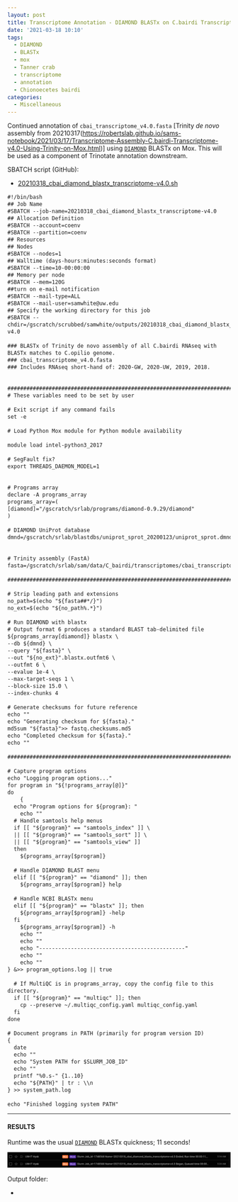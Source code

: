 ```yaml
---
layout: post
title: Transcriptome Annotation - DIAMOND BLASTx on C.bairdi Transcriptome v4.0 on Mox
date: '2021-03-18 10:10'
tags:
  - DIAMOND
  - BLASTx
  - mox
  - Tanner crab
  - transcriptome
  - annotation
  - Chionoecetes bairdi
categories:
  - Miscellaneous
---
```

Continued annotation of `cbai_transcriptome_v4.0.fasta` [Trinity _de novo_ assembly from 20210317(https://robertslab.github.io/sams-notebook/2021/03/17/Transcriptome-Assembly-C.bairdi-Transcriptome-v4.0-Using-Trinity-on-Mox.html)] using [`DIAMOND`](https://github.com/bbuchfink/diamond) BLASTx on Mox. This will be used as a component of Trinotate annotation downstream.

SBATCH script (GitHub):

- [20210318_cbai_diamond_blastx_transcriptome-v4.0.sh](https://github.com/RobertsLab/sams-notebook/blob/master/sbatch_scripts/20210318_cbai_diamond_blastx_transcriptome-v4.0.sh)

```shell
#!/bin/bash
## Job Name
#SBATCH --job-name=20210318_cbai_diamond_blastx_transcriptome-v4.0
## Allocation Definition
#SBATCH --account=coenv
#SBATCH --partition=coenv
## Resources
## Nodes
#SBATCH --nodes=1
## Walltime (days-hours:minutes:seconds format)
#SBATCH --time=10-00:00:00
## Memory per node
#SBATCH --mem=120G
##turn on e-mail notification
#SBATCH --mail-type=ALL
#SBATCH --mail-user=samwhite@uw.edu
## Specify the working directory for this job
#SBATCH --chdir=/gscratch/scrubbed/samwhite/outputs/20210318_cbai_diamond_blastx_transcriptome-v4.0

### BLASTx of Trinity de novo assembly of all C.bairdi RNAseq with BLASTx matches to C.opilio genome.
### cbai_transcriptome_v4.0.fasta
### Includes RNAseq short-hand of: 2020-GW, 2020-UW, 2019, 2018.


###################################################################################
# These variables need to be set by user

# Exit script if any command fails
set -e

# Load Python Mox module for Python module availability

module load intel-python3_2017

# SegFault fix?
export THREADS_DAEMON_MODEL=1


# Programs array
declare -A programs_array
programs_array=(
[diamond]="/gscratch/srlab/programs/diamond-0.9.29/diamond"
)

# DIAMOND UniProt database
dmnd=/gscratch/srlab/blastdbs/uniprot_sprot_20200123/uniprot_sprot.dmnd


# Trinity assembly (FastA)
fasta=/gscratch/srlab/sam/data/C_bairdi/transcriptomes/cbai_transcriptome_v4.0.fasta

###################################################################################

# Strip leading path and extensions
no_path=$(echo "${fasta##*/}")
no_ext=$(echo "${no_path%.*}")

# Run DIAMOND with blastx
# Output format 6 produces a standard BLAST tab-delimited file
${programs_array[diamond]} blastx \
--db ${dmnd} \
--query "${fasta}" \
--out "${no_ext}".blastx.outfmt6 \
--outfmt 6 \
--evalue 1e-4 \
--max-target-seqs 1 \
--block-size 15.0 \
--index-chunks 4

# Generate checksums for future reference
echo ""
echo "Generating checksum for ${fasta}."
md5sum "${fasta}">> fastq.checksums.md5
echo "Completed checksum for ${fasta}."
echo ""

###################################################################################

# Capture program options
echo "Logging program options..."
for program in "${!programs_array[@]}"
do
	{
  echo "Program options for ${program}: "
	echo ""
  # Handle samtools help menus
  if [[ "${program}" == "samtools_index" ]] \
  || [[ "${program}" == "samtools_sort" ]] \
  || [[ "${program}" == "samtools_view" ]]
  then
    ${programs_array[$program]}

  # Handle DIAMOND BLAST menu
  elif [[ "${program}" == "diamond" ]]; then
    ${programs_array[$program]} help

  # Handle NCBI BLASTx menu
  elif [[ "${program}" == "blastx" ]]; then
    ${programs_array[$program]} -help
  fi
	${programs_array[$program]} -h
	echo ""
	echo ""
	echo "----------------------------------------------"
	echo ""
	echo ""
} &>> program_options.log || true

  # If MultiQC is in programs_array, copy the config file to this directory.
  if [[ "${program}" == "multiqc" ]]; then
  	cp --preserve ~/.multiqc_config.yaml multiqc_config.yaml
  fi
done

# Document programs in PATH (primarily for program version ID)
{
  date
  echo ""
  echo "System PATH for $SLURM_JOB_ID"
  echo ""
  printf "%0.s-" {1..10}
  echo "${PATH}" | tr : \\n
} >> system_path.log

echo "Finished logging system PATH"
```

---

#### RESULTS

Runtime was the usual [`DIAMOND`](https://github.com/bbuchfink/diamond) BLASTx quickness; 11 seconds!

![DIAMOND BLASTx of C.bairdi transcriptome v4.0 vs. SwissProt database](https://github.com/RobertsLab/sams-notebook/blob/master/images/screencaps/20210318_cbai_diamond_blastx_transcriptome-v4.0_runtime.png?raw=true)

Output folder:

- []()
